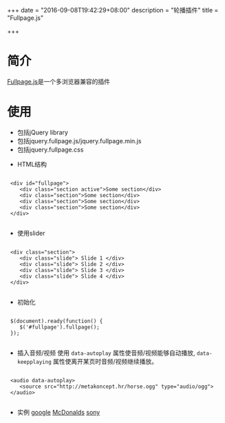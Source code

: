 +++
date = "2016-09-08T19:42:29+08:00"
description = "轮播插件"
title = "Fullpage.js"

+++

# 简介
[Fullpage.js](https://github.com/riddledle/fullPage.js)是一个多浏览器兼容的插件

# 使用
- 包括jQuery library
- 包括jquery.fullpage.js/jquery.fullpage.min.js
- 包括jquery.fullpage.css

* HTML结构

```

 <div id="fullpage"> 
    <div class="section active">Some section</div> 
    <div class="section">Some section</div> 
    <div class="section">Some section</div> 
    <div class="section">Some section</div> 
 </div> 
 
```

* 使用slider

```

 <div class="section"> 
    <div class="slide"> Slide 1 </div> 
    <div class="slide"> Slide 2 </div> 
    <div class="slide"> Slide 3 </div> 
    <div class="slide"> Slide 4 </div> 
 </div> 
 
```

* 初始化

```

 $(document).ready(function() { 
    $('#fullpage').fullpage(); 
 }); 
 
```

* 插入音频/视频
  使用 ```data-autoplay``` 属性使音频/视频能够自动播放, `data-keepplaying` 属性使离开某页时音频/视频继续播放。

```

 <audio data-autoplay> 
    <source src="http://metakoncept.hr/horse.ogg" type="audio/ogg"> 
 </audio> 
 
```

* 实例
  [google](http://www.yourprimer.com/) 
  [McDonalds](https://mcdonalds.com.au/create-your-taste)
  [sony](http://www.sony-asia.com/microsite/mdr-10/#ncPage)

